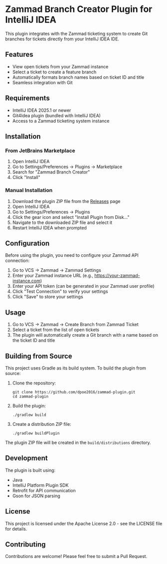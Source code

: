 # Zammad Branch Creator Plugin for IntelliJ IDEA

This plugin integrates with the Zammad ticketing system to create Git branches for tickets directly from your IntelliJ IDEA IDE.

## Features

- View open tickets from your Zammad instance
- Select a ticket to create a feature branch
- Automatically formats branch names based on ticket ID and title
- Seamless integration with Git

## Requirements

- IntelliJ IDEA 2025.1 or newer
- Git4Idea plugin (bundled with IntelliJ IDEA)
- Access to a Zammad ticketing system instance

## Installation

### From JetBrains Marketplace

1. Open IntelliJ IDEA
2. Go to Settings/Preferences → Plugins → Marketplace
3. Search for "Zammad Branch Creator"
4. Click "Install"

### Manual Installation

1. Download the plugin ZIP file from the [Releases](https://github.com/dp-coding/zammad-plugin/releases) page
2. Open IntelliJ IDEA
3. Go to Settings/Preferences → Plugins
4. Click the gear icon and select "Install Plugin from Disk..."
5. Navigate to the downloaded ZIP file and select it
6. Restart IntelliJ IDEA when prompted

## Configuration

Before using the plugin, you need to configure your Zammad API connection:

1. Go to VCS → Zammad → Zammad Settings
2. Enter your Zammad instance URL (e.g., https://your-zammad-instance.com)
3. Enter your API token (can be generated in your Zammad user profile)
4. Click "Test Connection" to verify your settings
5. Click "Save" to store your settings

## Usage

1. Go to VCS → Zammad → Create Branch from Zammad Ticket
2. Select a ticket from the list of open tickets
3. The plugin will automatically create a Git branch with a name based on the ticket ID and title

## Building from Source

This project uses Gradle as its build system. To build the plugin from source:

1. Clone the repository:
   ```
   git clone https://github.com/dpoe2016/zammad-plugin.git
   cd zammad-plugin
   ```

2. Build the plugin:
   ```
   ./gradlew build
   ```

3. Create a distribution ZIP file:
   ```
   ./gradlew buildPlugin
   ```

The plugin ZIP file will be created in the `build/distributions` directory.

## Development

The plugin is built using:
- Java
- IntelliJ Platform Plugin SDK
- Retrofit for API communication
- Gson for JSON parsing

## License

This project is licensed under the Apache License 2.0 - see the LICENSE file for details.

## Contributing

Contributions are welcome! Please feel free to submit a Pull Request.
